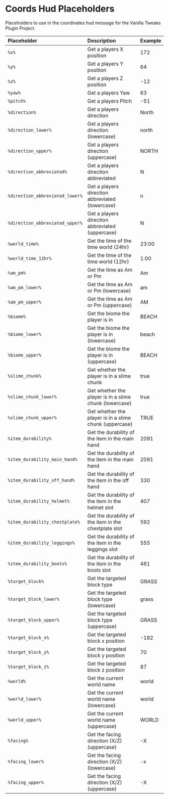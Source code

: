
# Coords Hud Placeholders

Placeholders to use in the coordinates hud message for the Vanilla Tweaks Plugin Project.


| Placeholder | Description     | Example   |
| :-------- | :------- | :------ |
| `%x%` | Get a players X position | 172
| `%y%` | Get a players Y position | 64
| `%z%` | Get a players Z position | -12
| `%yaw%` | Get a players Yaw | 63
| `%pitch%` | Get a players Pitch | -51
| `%direction%` | Get a players direction | North
| `%direction_lower%` | Get a players direction (lowercase) | north
| `%direction_upper%` | Get a players direction (uppercase) | NORTH
| `%direction_abbreviated%` | Get a players direction abbreviated | N
| `%direction_abbreviated_lower%` | Get a players direction abbreviated (lowercase) | n
| `%direction_abbreviated_upper%` | Get a players direction abbreviated (uppercase) | N
| `%world_time%` | Get the time of the time world (24hr) | 23:00
| `%world_time_12hr%` | Get the time of the time world (12hr) | 1:00
| `%am_pm%` | Get the time as Am or Pm | Am
| `%am_pm_lower%` | Get the time as Am or Pm (lowercase) | am
| `%am_pm_upper%` | Get the time as Am or Pm (uppercase) | AM
| `%biome%` | Get the biome the player is in | BEACH
| `%biome_lower%` | Get the biome the player is in (lowercase) | beach
| `%biome_upper%` | Get the biome the player is in (uppercase) | BEACH
| `%slime_chunk%` | Get whether the player is in a slime chunk | true
| `%slime_chunk_lower%` | Get whether the player is in a slime chunk (lowercase) | true
| `%slime_chunk_upper%` | Get whether the player is in a slime chunk (uppercase) | TRUE
| `%item_durability%` | Get the durability of the item in the main hand | 2091
| `%item_durability_main_hand%` | Get the durability of the item in the main hand | 2091
| `%item_durability_off_hand%` | Get the durability of the item in the off hand | 330
| `%item_durability_helmet%` | Get the durability of the item in the helmet slot | 407
| `%item_durability_chestplate%` | Get the durability of the item in the chestplate slot | 592
| `%item_durability_leggings%` | Get the durability of the item in the leggings slot | 555
| `%item_durability_boots%` | Get the durability of the item in the boots slot | 481
| `%target_block%` | Get the targeted block type | GRASS
| `%target_block_lower%` | Get the targeted block type (lowercase) | grass
| `%target_block_upper%` | Get the targeted block type (uppercase) | GRASS
| `%target_block_x%` | Get the targeted block x position | -182
| `%target_block_y%` | Get the targeted block y position | 70
| `%target_block_z%` | Get the targeted block z position | 87
| `%world%` | Get the current world name | world
| `%world_lower%` | Get the current world name (lowercase) | world
| `%world_upper%` | Get the current world name (uppercase) | WORLD
| `%facing%` | Get the facing direction (X/Z) (uppercase) | -X
| `%facing_lower%` | Get the facing direction (X/Z) (lowercase) | -x
| `%facing_upper%` | Get the facing direction (X/Z) (uppercase) | -X